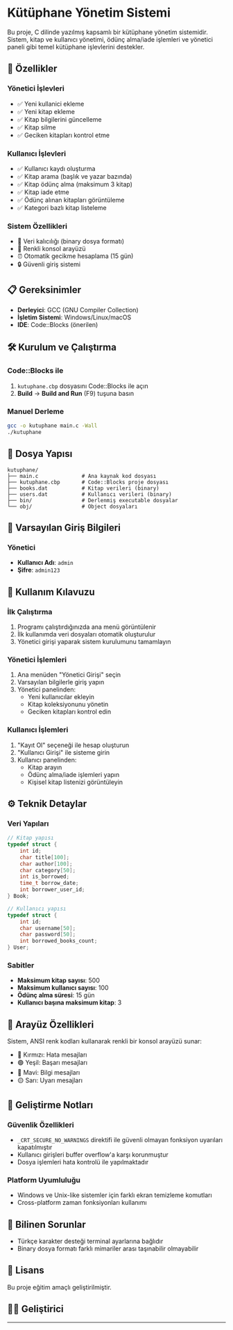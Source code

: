 # Kütüphane Yönetim Sistemi

Bu proje, C dilinde yazılmış kapsamlı bir kütüphane yönetim sistemidir. Sistem, kitap ve kullanıcı yönetimi, ödünç alma/iade işlemleri ve yönetici paneli gibi temel kütüphane işlevlerini destekler.

## 🚀 Özellikler

### Yönetici İşlevleri
- ✅ Yeni kullanici ekleme
- ✅ Yeni kitap ekleme
- ✅ Kitap bilgilerini güncelleme
- ✅ Kitap silme
- ✅ Geciken kitapları kontrol etme

### Kullanıcı İşlevleri
- ✅ Kullanıcı kaydı oluşturma
- ✅ Kitap arama (başlık ve yazar bazında)
- ✅ Kitap ödünç alma (maksimum 3 kitap)
- ✅ Kitap iade etme
- ✅ Ödünç alınan kitapları görüntüleme
- ✅ Kategori bazlı kitap listeleme

### Sistem Özellikleri
- 📁 Veri kalıcılığı (binary dosya formatı)
- 🎨 Renkli konsol arayüzü
- ⏰ Otomatik gecikme hesaplama (15 gün)
- 🔒 Güvenli giriş sistemi

## 📋 Gereksinimler

- **Derleyici**: GCC (GNU Compiler Collection)
- **İşletim Sistemi**: Windows/Linux/macOS
- **IDE**: Code::Blocks (önerilen)

## 🛠️ Kurulum ve Çalıştırma

### Code::Blocks ile
1. `kutuphane.cbp` dosyasını Code::Blocks ile açın
2. **Build** → **Build and Run** (F9) tuşuna basın

### Manuel Derleme
```bash
gcc -o kutuphane main.c -Wall
./kutuphane
```

## 📁 Dosya Yapısı

```
kutuphane/
├── main.c              # Ana kaynak kod dosyası
├── kutuphane.cbp       # Code::Blocks proje dosyası
├── books.dat           # Kitap verileri (binary)
├── users.dat           # Kullanıcı verileri (binary)
├── bin/                # Derlenmiş executable dosyalar
└── obj/                # Object dosyaları
```

## 🔐 Varsayılan Giriş Bilgileri

### Yönetici
- **Kullanıcı Adı**: `admin`
- **Şifre**: `admin123`

## 📖 Kullanım Kılavuzu

### İlk Çalıştırma
1. Programı çalıştırdığınızda ana menü görüntülenir
2. İlk kullanımda veri dosyaları otomatik oluşturulur
3. Yönetici girişi yaparak sistem kurulumunu tamamlayın

### Yönetici İşlemleri
1. Ana menüden "Yönetici Girişi" seçin
2. Varsayılan bilgilerle giriş yapın
3. Yönetici panelinden:
   - Yeni kullanıcılar ekleyin
   - Kitap koleksiyonunu yönetin
   - Geciken kitapları kontrol edin

### Kullanıcı İşlemleri
1. "Kayıt Ol" seçeneği ile hesap oluşturun
2. "Kullanıcı Girişi" ile sisteme girin
3. Kullanıcı panelinden:
   - Kitap arayın
   - Ödünç alma/iade işlemleri yapın
   - Kişisel kitap listenizi görüntüleyin

## ⚙️ Teknik Detaylar

### Veri Yapıları
```c
// Kitap yapısı
typedef struct {
    int id;
    char title[100];
    char author[100];
    char category[50];
    int is_borrowed;
    time_t borrow_date;
    int borrower_user_id;
} Book;

// Kullanıcı yapısı
typedef struct {
    int id;
    char username[50];
    char password[50];
    int borrowed_books_count;
} User;
```

### Sabitler
- **Maksimum kitap sayısı**: 500
- **Maksimum kullanıcı sayısı**: 100
- **Ödünç alma süresi**: 15 gün
- **Kullanıcı başına maksimum kitap**: 3

## 🎨 Arayüz Özellikleri

Sistem, ANSI renk kodları kullanarak renkli bir konsol arayüzü sunar:
- 🔴 Kırmızı: Hata mesajları
- 🟢 Yeşil: Başarı mesajları
- 🔵 Mavi: Bilgi mesajları
- 🟡 Sarı: Uyarı mesajları

## 🔧 Geliştirme Notları

### Güvenlik Özellikleri
- `_CRT_SECURE_NO_WARNINGS` direktifi ile güvenli olmayan fonksiyon uyarıları kapatılmıştır
- Kullanıcı girişleri buffer overflow'a karşı korunmuştur
- Dosya işlemleri hata kontrolü ile yapılmaktadır

### Platform Uyumluluğu
- Windows ve Unix-like sistemler için farklı ekran temizleme komutları
- Cross-platform zaman fonksiyonları kullanımı

## 🐛 Bilinen Sorunlar

- Türkçe karakter desteği terminal ayarlarına bağlıdır
- Binary dosya formatı farklı mimariler arası taşınabilir olmayabilir

## 📝 Lisans

Bu proje eğitim amaçlı geliştirilmiştir.

## 👨‍💻 Geliştirici



---

